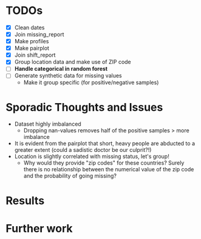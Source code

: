 # TODOs
- [x] Clean dates
- [x] Join missing_report
- [x] Make profiles
- [x] Make pairplot
- [x] Join shift_report
- [x] Group location data and make use of ZIP code
- [ ] __Handle categorical in random forest__
- [ ] Generate synthetic data for missing values
  - Make it group specific (for positive/negative samples)

# Sporadic Thoughts and Issues
- Dataset highly imbalanced
  - Dropping nan-values removes half of the positive samples > more imbalance
- It is evident from the pairplot that short, heavy people are abducted to a greater extent 
(could a sadistic doctor be our culprit?!)
- Location is slightly correlated with missing status, let's group! 
  - Why would they provide "zip codes" for these countries? Surely there is no relationship between the numerical value of 
  the zip code and the probability of going missing?


# Results

# Further work
